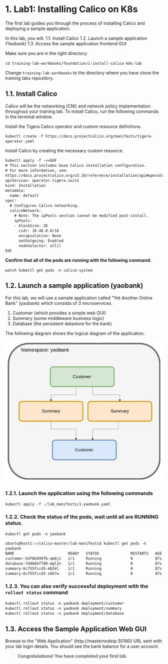 # 1. Lab1: Installing Calico on K8s

The first lab guides you through the process of installing Calico and deploying a sample application. 

In this lab, you will:
1.1. Install Calico
1.2. Launch a sample application (Yaobank) 
1.3. Access the sample application frontend GUI

Make sure you are in the right directory:

`cd training-lab-workbooks/foundation/1-install-calico-k8s-lab`

Change `training-lab-workbooks` to the directory where you have clone the training labs repository.

## 1.1. Install Calico

Calico will be the networking (CNI) and network policy implementation throughout your training lab. To install Calico, run the following commands in the terminal window.

Install the Tigera Calico operator and custom resource definitions.

```
kubectl create -f https://docs.projectcalico.org/manifests/tigera-operator.yaml
```
Install Calico by creating the necessary custom resource.

```
kubectl apply -f -<<EOF
# This section includes base Calico installation configuration.
# For more information, see: https://docs.projectcalico.org/v3.19/reference/installation/api#operator.tigera.io/v1.Installation
apiVersion: operator.tigera.io/v1
kind: Installation
metadata:
  name: default
spec:
  # Configures Calico networking.
  calicoNetwork:
    # Note: The ipPools section cannot be modified post-install.
    ipPools:
    - blockSize: 26
      cidr: 10.48.0.0/16
      encapsulation: None
      natOutgoing: Enabled
      nodeSelector: all()
EOF
```

**Confirm that all of the pods are running with the following command.**

`watch kubectl get pods -n calico-system`

## 1.2. Launch a sample application (yaobank)

For this lab, we will use a sample application called "Yet Another Online Bank" (yaobank) which consists of 3 microservices.
1. Customer (which provides a simple web GUI)
2. Summary (some middleware business logic)
3. Database (the persistent datastore for the bank)


The following diagram shows the logical diagram of the application.

![yaobank](img/1-yaobank.jpg)

### 1.2.1. Launch the application using the following commands

```
kubectl apply -f ./lab_manifests/1-yaobank.yaml
```

### 1.2.2. Check the status of the pods, wait until all are RUNNING status.
```
kubectl get pods -n yaobank
```

```
ubuntu@host1:~/calico-master/lab-manifests$ kubectl get pods -n yaobank
NAME                        READY   STATUS              RESTARTS   AGE
customer-5df6b999fb-qmbjz   1/1     Running             0          87s
database-7d4b6bf788-mgl2n   1/1     Running             0          87s
summary-6c755fccd5-mb54l    1/1     Running             0          87s
summary-6c755fccd5-s6b7w    1/1     Running             0          87s
```

### 1.2.3. You can also verify successful deployment with the `rollout status` command

```
kubectl rollout status -n yaobank deployment/customer
kubectl rollout status -n yaobank deployment/summary
kubectl rollout status -n yaobank deployment/database
```


## 1.3. Access the Sample Application Web GUI

Browse to the "Web Application" (http://masternodeip:30180) URL sent with your lab login details. You should see the bank balance for a user account.
 

> __Congratulations! You have completed your first lab.__

